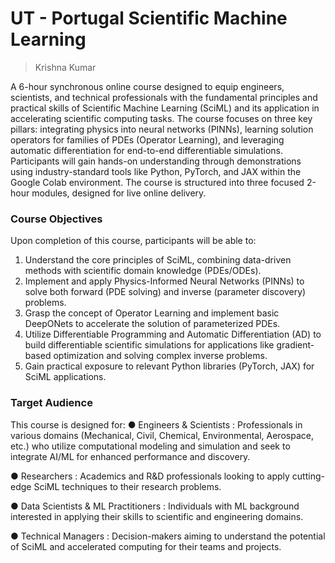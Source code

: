# UT - Portugal Scientific Machine Learning

> Krishna Kumar

A 6-hour synchronous online course designed to equip engineers,
scientists, and technical professionals with the fundamental principles and practical skills of
Scientific Machine Learning (SciML) and its application in accelerating scientific computing
tasks. The course focuses on three key pillars: integrating physics into neural networks (PINNs),
learning solution operators for families of PDEs (Operator Learning), and leveraging automatic
differentiation for end-to-end differentiable simulations. Participants will gain hands-on
understanding through demonstrations using industry-standard tools like Python, PyTorch, and
JAX within the Google Colab environment. The course is structured into three focused 2-hour
modules, designed for live online delivery.

### Course Objectives
Upon completion of this course, participants will be able to:
1. Understand the core principles of SciML, combining data-driven methods with scientific 
domain knowledge (PDEs/ODEs).
2. Implement and apply Physics-Informed Neural Networks (PINNs) to solve both forward
(PDE solving) and inverse (parameter discovery) problems.
3. Grasp the concept of Operator Learning and implement basic DeepONets to accelerate
the solution of parameterized PDEs.
4. Utilize Differentiable Programming and Automatic Differentiation (AD) to build
differentiable scientific simulations for applications like gradient-based optimization and
solving complex inverse problems.
5. Gain practical exposure to relevant Python libraries (PyTorch, JAX) for SciML
applications.

### Target Audience
This course is designed for:
● Engineers & Scientists : Professionals in various domains (Mechanical, Civil,
Chemical, Environmental, Aerospace, etc.) who utilize computational modeling and
simulation and seek to integrate AI/ML for enhanced performance and discovery.

● Researchers : Academics and R&D professionals looking to apply cutting-edge SciML
techniques to their research problems.

● Data Scientists & ML Practitioners : Individuals with ML background interested in
applying their skills to scientific and engineering domains.

● Technical Managers : Decision-makers aiming to understand the potential of SciML and
accelerated computing for their teams and projects.